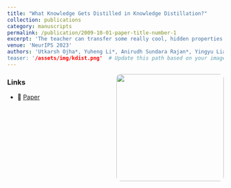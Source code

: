 ```yaml
---
title: "What Knowledge Gets Distilled in Knowledge Distillation?"
collection: publications
category: manuscripts
permalink: /publication/2009-10-01-paper-title-number-1
excerpt: 'The teacher can transfer some really cool, hidden properties to the student!'
venue: 'NeurIPS 2023'
authors: 'Utkarsh Ojha*, Yuheng Li*, Anirudh Sundara Rajan*, Yingyu Liang, and Yong Jae Lee.
teaser: '/assets/img/kdist.png'  # Update this path based on your image storage
---
```


<img src="{{ page.teaser }}" width="250px" align="right" style="border-radius:10px; margin-left:10px;">

### Links  
- 📄 [Paper](https://arxiv.org/abs/2205.16004)  

